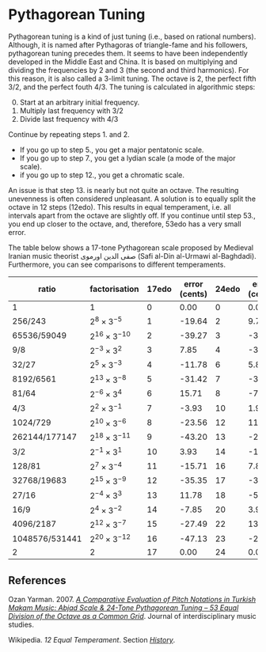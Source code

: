 # Pythagorean Tuning

Pythagorean tuning is a kind of just tuning (i.e., based on rational numbers).
Although, it is named after Pythagoras of triangle-fame and his followers, pythagorean tuning precedes them.
It seems to have been independently developed in the Middle East and China.
It is based on multiplying and dividing the frequencies by 2 and 3 (the second and third harmonics).
For this reason, it is also called a 3-limit tuning.
The octave is 2, the perfect fifth 3/2, and the perfect fouth 4/3.
The tuning is calculated in algorithmic steps:

0. Start at an arbitrary initial frequency.
1. Multiply last frequency with 3/2
2. Divide last frequency with 4/3

Continue by repeating steps 1. and 2.

- If you go up to step 5., you get a major pentatonic scale.
- If you go up to step 7., you get a lydian scale (a mode of the major scale).
- if you go up to step 12., you get a chromatic scale.

An issue is that step 13. is nearly but not quite an octave.
The resulting unevenness is often considered unpleasant.
A solution is to equally split the octave in 12 steps (12edo).
This results in equal temperament, i.e. all intervals apart from the octave are slightly off.
If you continue until step 53., you end up closer to the octave,
and, therefore, 53edo has a very small error.

The table below shows a 17-tone Pythagorean scale proposed by Medieval Iranian music theorist صفی الدین اورموی (Safi al-Din al-Urmawi al-Baghdadi).
Furthermore, you can see comparisons to different temperaments.


| ratio          | factorisation         | 17edo | error <br /> (cents) | 24edo | error <br /> (cents) | 29edo | error <br /> (cents) | 53edo | error <br /> (cents) |
| -------------- | --------------------- | ----- | -------------------- | ----- | -------------------- | ----- | -------------------- | ----- | -------------------- |
| 1              | $1$                   | 0     | 0.00                 | 0     | 0.00                 | 0     | 0.00                 | 0     | 0.00                 |
| 256/243        | $2^{8}\times3^{-5}$   | 1     | -19.64               | 2     | 9.78                 | 2     | -7.47                | 4     | 0.34                 |
| 65536/59049    | $2^{16}\times3^{-10}$ | 2     | -39.27               | 3     | -30.45               | 4     | -14.93               | 8     | 0.68                 |
| 9/8            | $2^{-3}\times3^{2}$   | 3     | 7.85                 | 4     | -3.91                | 5     | 2.99                 | 9     | -0.14                |
| 32/27          | $2^{5}\times3^{-3}$   | 4     | -11.78               | 6     | 5.87                 | 7     | -4.48                | 13    | 0.20                 |
| 8192/6561      | $2^{13}\times3^{-8}$  | 5     | -31.42               | 7     | -34.36               | 9     | -11.95               | 17    | 0.55                 |
| 81/64          | $2^{-6}\times3^{4}$   | 6     | 15.71                | 8     | -7.82                | 10    | 5.97                 | 18    | -0.27                |
| 4/3            | $2^{2}\times3^{-1}$   | 7     | -3.93                | 10    | 1.96                 | 12    | -1.49                | 22    | 0.07                 |
| 1024/729       | $2^{10}\times3^{-6}$  | 8     | -23.56               | 12    | 11.73                | 14    | -8.96                | 26    | 0.41                 |
| 262144/177147  | $2^{18}\times3^{-11}$ | 9     | -43.20               | 13    | -28.49               | 16    | -16.43               | 30    | 0.75                 |
| 3/2            | $2^{-1}\times3^{1}$   | 10    | 3.93                 | 14    | -1.96                | 17    | 1.49                 | 31    | -0.07                |
| 128/81         | $2^{7}\times3^{-4}$   | 11    | -15.71               | 16    | 7.82                 | 19    | -5.97                | 35    | 0.27                 |
| 32768/19683    | $2^{15}\times3^{-9}$  | 12    | -35.35               | 17    | -32.40               | 21    | -13.44               | 39    | 0.61                 |
| 27/16          | $2^{-4}\times3^{3}$   | 13    | 11.78                | 18    | -5.87                | 22    | 4.48                 | 40    | -0.20                |
| 16/9           | $2^{4}\times3^{-2}$   | 14    | -7.85                | 20    | 3.91                 | 24    | -2.99                | 44    | 0.14                 |
| 4096/2187      | $2^{12}\times3^{-7}$  | 15    | -27.49               | 22    | 13.69                | 26    | -10.45               | 48    | 0.48                 |
| 1048576/531441 | $2^{20}\times3^{-12}$ | 16    | -47.13               | 23    | -26.54               | 28    | -17.92               | 52    | 0.82                 |
| 2              | $2$                   | 17    | 0.00                 | 24    | 0.00                 | 29    | 0.00                 | 53    | 0.00                 |

## References

Ozan Yarman. 2007. *[A Comparative Evaluation of Pitch Notations in Turkish Makam Music: Abjad Scale & 24-Tone Pythagorean Tuning – 53 Equal Division of the Octave as a Common Grid](https://web.archive.org/web/20241227163624/https://musicstudies.org/wp-content/uploads/2017/01/Abjad_JIMS_071203.pdf)*. Journal of interdisciplinary music studies.

Wikipedia. *12 Equal Temperament*. Section *[History](https://en.wikipedia.org/w/index.php?title=12_equal_temperament&oldid=1227218014#History)*.